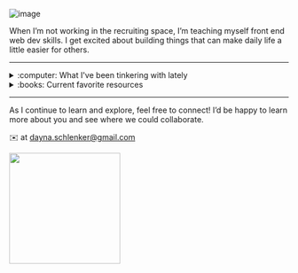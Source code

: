 ![image](https://user-images.githubusercontent.com/69041115/90184375-a1e35400-dd7a-11ea-988f-839fc42443d2.png)

When I’m not working in the recruiting space, I’m teaching myself front end web dev skills. I get excited about building things that can make daily life a little easier for others.

---

<details>
<summary>:computer: What I've been tinkering with lately</summary>
<br>
  <ul>
    <li> HTML & CSS </li>
    <li> Bootstrap & Responsive Design </li>
    <li> Sass </li>
    <li> Markdown </li>
    <li> Git & GitHub </li>
    <li> Visual Studio Code </li>
  </ul>
</details>

<details>
<summary>:books: Current favorite resources</summary>
<br>
  <ul>
    <li> <a href="https://skillcrush.com/">Skillcrush</a> & <a href="https://www.freecodecamp.org/">freeCodeCamp</a> </li>
    <li> <a href="https://css-tricks.com/">CSS-Tricks</a> </li>
    <li> <a href="https://guides.github.com/pdfs/markdown-cheatsheet-online.pdf">Markdown Cheat Sheet</a> </li>
    <li> <a href="https://learntocodewith.me/blog/">Learn to Code with Me Blog</a> </li>
    <li> <a href="https://adam-marsden.co.uk/css-cheat-sheet">CSS Cheat Sheet</a> </li>
    <li> <a href="https://www.frontendmentor.io/">Frontend Mentor</a> </li>
  </ul>
</details>

---

As I continue to learn and explore, feel free to connect! I’d be happy to learn more about you and see where we could collaborate.

:envelope: at dayna.schlenker@gmail.com

<img src="https://media0.giphy.com/media/3o7TKMt1VVNkHV2PaE/giphy.gif?cid=ecf05e4768da3fa3db4520107d98a9f5a43edb09a4e3bf02&rid=giphy.gif" width="200">
